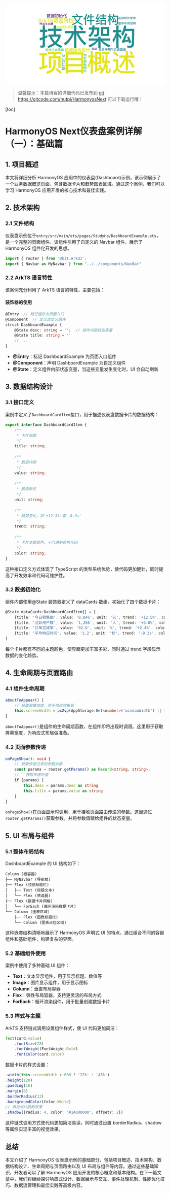 ![](../images/img_cb1ff158.png)

> 温馨提示：本篇博客的详细代码已发布到 [git](https://gitcode.com/nutpi/HarmonyosNext) : https://gitcode.com/nutpi/HarmonyosNext 可以下载运行哦！

[toc]
# HarmonyOS Next仪表盘案例详解（一）：基础篇

## 1. 项目概述

本文将详细分析 HarmonyOS 应用中的仪表盘(Dashboard)示例，该示例展示了一个业务数据概览页面，包含数据卡片和趋势图表区域。通过这个案例，我们可以学习 HarmonyOS 应用开发的核心技术和最佳实践。

## 2. 技术架构

### 2.1 文件结构

仪表盘示例位于`entry/src/main/ets/pages/StudyHo/DashboardExample.ets`，是一个完整的页面组件。该组件引用了自定义的 Navbar 组件，展示了 HarmonyOS 组件化开发的思想。

```typescript
import { router } from '@kit.ArkUI';
import { Navbar as MyNavbar } from "../../components/NavBar"
```

### 2.2 ArkTS 语言特性

该案例充分利用了 ArkTS 语言的特性，主要包括：

#### 装饰器的使用

```typescript
@Entry  // 标记组件为页面入口
@Component  // 定义自定义组件
struct DashboardExample {
    @State desc: string = '';  // 组件内部状态变量
    @State title: string = ''
    // ...
}
```

- **@Entry**：标记 DashboardExample 为页面入口组件
- **@Component**：声明 DashboardExample 为自定义组件
- **@State**：定义组件内部状态变量，当这些变量发生变化时，UI 会自动刷新

## 3. 数据结构设计

### 3.1 接口定义

案例中定义了`DashboardCardItem`接口，用于描述仪表盘数据卡片的数据结构：

```typescript
export interface DashboardCardItem {
    /**
     * 卡片标题
     */
    title: string;

    /**
     * 数值内容
     */
    value: string;

    /**
     * 数值单位
     */
    unit: string;

    /**
     * 趋势变化，如'+12.5%'或'-0.3s'
     */
    trend: string;

    /**
     * 卡片主题颜色，十六进制颜色代码
     */
    color: string;
}
```

这种接口定义方式体现了 TypeScript 的类型系统优势，使代码更加健壮，同时提高了开发效率和代码可维护性。

### 3.2 数据初始化

组件内部使用@State 装饰器定义了 dataCards 数组，初始化了四个数据卡片：

```typescript
@State dataCards:DashboardCardItem[] = [
    {title: '今日销售额', value: '8,846', unit: '元', trend: '+12.5%', color: '#2A9D8F'},
    {title: '活跃用户数', value: '1,286', unit: '人', trend: '+6.8%', color: '#E9C46A'},
    {title: '订单完成率', value: '92.6', unit: '%', trend: '+2.4%', color: '#F4A261'},
    {title: '平均响应时间', value: '1.2', unit: '秒', trend: '-0.3s', color: '#E76F51'}
]
```

每个卡片都有不同的主题颜色，使界面更加丰富多彩，同时通过 trend 字段显示数据的变化趋势。

## 4. 生命周期与页面路由

### 4.1 组件生命周期

```typescript
aboutToAppear() {
    // 获取屏幕宽度，用于响应式布局
    this.screenWidth = px2vp(AppStorage.Get<number>('windowWidth') || 720)
}
```

`aboutToAppear()`是组件的生命周期函数，在组件即将出现时调用。这里用于获取屏幕宽度，为响应式布局做准备。

### 4.2 页面参数传递

```typescript
onPageShow(): void {
    // 获取传递过来的参数对象
    const params = router.getParams() as Record<string, string>;
    //   获取传递的值
    if (params) {
        this.desc = params.desc as string
        this.title = params.value as string
    }
}
```

`onPageShow()`在页面显示时调用，用于接收页面路由传递的参数。这里通过`router.getParams()`获取参数，并将参数值赋给组件的状态变量。

## 5. UI 布局与组件

### 5.1 整体布局结构

DashboardExample 的 UI 结构如下：

```
Column (根容器)
├── MyNavbar (导航栏)
├── Flex (顶部标题栏)
│   ├── Text (标题文本)
│   └── Flex (筛选器)
├── Flex (数据卡片网格)
│   └── ForEach (循环渲染数据卡片)
└── Column (图表区域)
    ├── Flex (图表标题栏)
    └── Column (图表占位区域)
```

这种嵌套结构清晰地展示了 HarmonyOS 声明式 UI 的特点，通过组合不同的容器组件和基础组件，构建复杂的界面。

### 5.2 基础组件使用

案例中使用了多种基础 UI 组件：

- **Text**：文本显示组件，用于显示标题、数值等
- **Image**：图片显示组件，用于显示图标
- **Column**：垂直布局容器
- **Flex**：弹性布局容器，支持更灵活的布局方式
- **ForEach**：循环渲染组件，用于批量创建数据卡片

### 5.3 样式与主题

ArkTS 支持链式调用设置组件样式，使 UI 代码更加简洁：

```typescript
Text(card.value)
    .fontSize(28)
    .fontWeight(FontWeight.Bold)
    .fontColor(card.color)
```

数据卡片的样式设置：

```typescript
.width(this.screenWidth > 600 ? '22%' : '45%')
.height(120)
.padding(16)
.margin(8)
.borderRadius(12)
.backgroundColor(Color.White)
// 添加卡片阴影效果
.shadow({radius: 4, color: '#1A000000', offsetY: 2})
```

这种链式调用方式使代码更加简洁易读，同时通过设置 borderRadius、shadow 等属性实现丰富的视觉效果。

## 总结

本文介绍了 HarmonyOS 仪表盘示例的基础部分，包括项目概述、技术架构、数据结构设计、生命周期与页面路由以及 UI 布局与组件等内容。通过这些基础知识，开发者可以了解 HarmonyOS 应用开发的核心概念和基本结构。在下一篇文章中，我们将继续探讨响应式设计、数据展示与交互、事件处理机制、性能优化技巧、数据流管理和最佳实践等高级内容。
